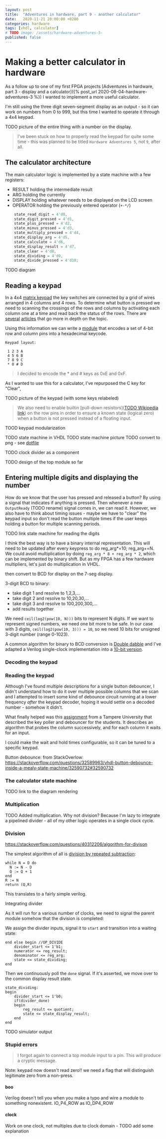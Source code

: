```yaml
---
layout: post
title:  "Adventures in hardware, part 9 - another calculator"
date:   2020-11-21 20:00:00 +0200
categories: hardware
tags: [vhdl, calculator]
# TODO image: /assets/hardware-adventures-5-
published: false
---
```


# Making a better calculator in hardware

As a follow up to one of my first FPGA projects [Adventures in hardware, part 3 - display and a calculator]({% post_url 2020-08-04-hardware-adventures-3 %}) I wanted to implement a more useful calculator.

I'm still using the three digit seven-segment display as an output - so it can work on numbers from 0 to 999, but this time I wanted to operate it through a 4x4 keypad. 

TODO picture of the entire thing with a number on the display.

> I've been stuck on how to properly read the keypad for quite some time - this was planned to be titled `Hardware Adventures 5`, not `9`, after all.

## The calculator architecture

The main calculator logic is implemented by a state machine with a few registers:

- RESULT holding the intermediate result
- ARG holding the currently 
- DISPLAY holding whatever needs to be displayed on the LCD screen
- OPERATOR holding the previously entered operator (`+-*/`)



```verilog
	state_read_digit = 4'd0,
	state_digit_pressed = 4'd1,
	state_plus_pressed = 4'd2,
	state_minus_pressed = 4'd3,	
	state_multiply_pressed = 4'd4,
	state_display_arg = 4'd5,
	state_calculate = 4'd6,
	state_display_result = 4'd7,
	state_clear = 4'd8,
	state_dividing = 4'd9,
	state_divide_pressed = 4'd10;
```

TODO diagram

## Reading a keypad

In a 4x4 [matrix keypad](https://en.wikipedia.org/wiki/Keyboard_matrix_circuit) the key switches are connected by a grid of wires arranged in 4 columns and 4 rows. 
To determine what button is pressed we need to scanning the crossings of the rows and columns by activating each column one at a time and read back the status of the rows. 
There are [several](https://appcodelabs.com/read-matrix-keypad-using-arduino) [articles](https://www.circuitstoday.com/interfacing-hex-keypad-to-arduino) that go more in depth on the topic. 

Using this information we can write a [module](https://github.com/jborza/fpga_calculator/blob/master/keypad_encoder.v) that encodes a set of 4-bit row and column pins into a hexadecimal keycode. 

```
Keypad layout:

 1 2 3 A          
 4 5 6 B    
 7 8 9 C    
 * 0 # D	
```
> I decided to encode the * and # keys as 0xE and 0xF.


As I wanted to use this for a calculator, I've repurposed the C key for "Clear", 



TODO picture of the keypad (with some keys relabeled)

> We also need to enable builtin [pull-down resistors]([TODO Wikipedia link](https://en.wikipedia.org/wiki/Pull-up_resistor)) on the row pins in order to ensure a known state (logical zero) when a button is not pressed instead of a floating input.

TOOD keypad modularization

TODO state machine in VHDL
TODO state machine picture TODO convert to png - see [dotfile](../assets/hardware-adventures-5-keypad-state-machine.dot)

TODO clock divider as a component

TODO design of the top module so far



## Entering multiple digits and displaying the number

How do we know that the user has pressed and released a button? By using a signal that indicates if anything is pressed.
Then whenever a new `OutputReady` (TODO rename) signal comes in, we can read it.
However, we also have to think about timing issues - maybe we have to "clear" the keypad input so don't read the button multiple times if the user keeps holding a button for multiple scanning periods.

TODO link state machine for reading the digits

I think the best way is to have a binary internal representation. This will need to be updated after every keypress to do 
reg_arg*=10; reg_arg+=N. We could avoid multiplication by doing `reg_arg * 8 + reg_arg * 2`, which can be implemented by binary shift. But as my FPGA has a few hardware multipliers, let's just do multiplication in VHDL.

then convert to BCD for display on the 7-seg display.

3-digit BCD to binary: 
- take digit 1 and resolve to 1,2,3,...
- take digit 2 and resolve to 10,20,30,...
- take digit 3 and resolve to 100,200,300,...
- add results together

We need `ceil(log2(pow(10, N)))` bits to represent N digits. If we want to represent signed numbers, we need one bit more to be safe. In our case with 3 digits, `ceil(log2(pow(10, 3))) = 10`, so we need 10 bits for unsigned 3-digit number (range 0-1023).

A common algorithm for binary to BCD conversion is [Double dabble](https://en.wikipedia.org/wiki/Double_dabble) and I've adapted a Verilog single-clock implementation into a [10-bit version](https://github.com/jborza/fpga_calculator/blob/master/bin2bcd_10bit.vhd).

### Decoding the keypad

### Reading the keypad

Although I've found multiple descriptions for a single button debouncer, I didn't understand how to do it over multiple possible columns that we scan and I attempted to insert some kind of debounce circuit running at a lower frequency *after* the keypad decoder, hoping it would settle on a decoded number - somehow it didn't.

What finally helped was this [assignment](http://www.tkt.cs.tut.fi/kurssit/1426/S12/Ex/ex3/ex3.html) from a Tampere University that described the key poller and debouncer for the students. It describes an algorithm that probes the column successively, and for each column it waits for an input.

I could make the wait and hold times configurable, so it can be tuned to a specific keypad.


Button debounce: from StackOverlow: https://stackoverflow.com/questions/32589963/vhdl-button-debounce-inside-a-mealy-state-machine/32590732#32590732

### The calculator state machine

TODO link to the diagram rendering

### Multiplication

TODO Added multiplication. Why not division? Because I'm lazy to integrate a pipelined divider - all of my other logic operates in a single clock cycle.

### Division
https://stackoverflow.com/questions/40312206/algorithm-for-divison

The simplest algorithm of all is [division by repeated subtraction](https://en.wikipedia.org/wiki/Division_algorithm#Division_by_repeated_subtraction):

```
while N = D do
  N := N - D
  Q := Q + 1
end
R := N
return (Q,R)
```

This translates to a fairly simple verilog.

Integrating divider

As it will run for a various number of clocks, we need to signal the parent module somehow that the division is completed:

We assign the divider inputs, signal it to `start` and transition into a waiting state:
```
end else begin //OP_DIVIDE
	divider_start <= 1'b1;
	numerator <= reg_result;
	denominator <= reg_arg;
	state <= state_dividing;
end
```

Then we continuously poll the `done` signal. If it's asserted, we move over to the common display result state.

```
state_dividing:
begin
    divider_start <= 1'b0;
    if(divider_done)
    begin
        reg_result <= quotient;
        state <= state_display_result;
    end
end
```

TODO simulator output



### Stupid errors

> I forgot again to connect a top module input to a pin. This will produce a cryptic message.

Note: keypad now doesn't read zero!! we need a flag that will distinguish legitimate zero from a non-press.

#### boo
Verilog doesn't tell you when you make a typo and wire a module to something nonexistent.  IO_P4_ROW as IO_DP4_ROW

#### clock
Work on one clock, not multiples due to clock domain - TODO add some explanation